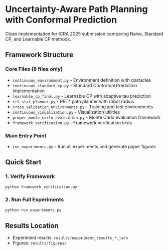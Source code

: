 # Uncertainty-Aware Path Planning with Conformal Prediction

Clean implementation for ICRA 2025 submission comparing Naive, Standard CP, and Learnable CP methods.

## Framework Structure

### Core Files (8 files only)
- `continuous_environment.py` - Environment definition with obstacles
- `continuous_standard_cp.py` - Standard Conformal Prediction implementation
- `learnable_cp_final.py` - Learnable CP with adaptive tau prediction
- `rrt_star_planner.py` - RRT* path planner with robot radius
- `cross_validation_environments.py` - Training and test environments
- `continuous_visualization.py` - Visualization utilities
- `proper_monte_carlo_evaluation.py` - Monte Carlo evaluation framework
- `framework_verification.py` - Framework verification tests

### Main Entry Point
- `run_experiments.py` - Run all experiments and generate paper figures

## Quick Start

### 1. Verify Framework
```bash
python framework_verification.py
```

### 2. Run Full Experiments
```bash
python run_experiments.py
```

## Results Location
- Experiment results: `results/experiment_results_*.json`
- Figures: `results/figures/`
